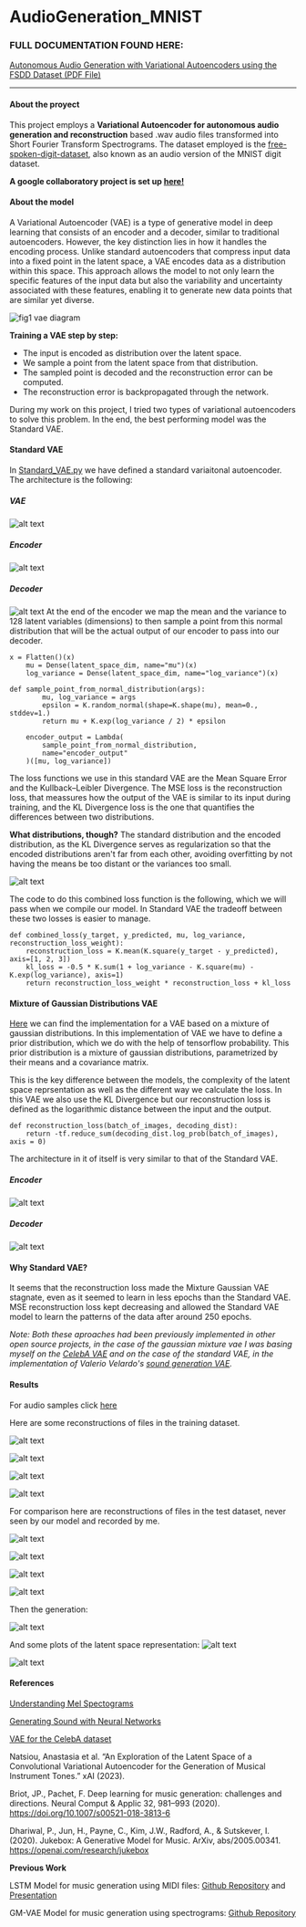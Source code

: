# AudioGeneration_MNIST

### FULL DOCUMENTATION FOUND HERE:
[Autonomous Audio Generation with Variational Autoencoders using the FSDD Dataset (PDF File)](https://github.com/monica-ayala/AudioGeneration_MNIST/blob/main/Autonomous_audio_generation_with_variational_autoencoders_using_the_FSDD_dataset.pdf)

---
#### About the proyect

This project employs a **Variational Autoencoder for autonomous audio generation and reconstruction** based .wav audio files transformed into Short Fourier Transform Spectrograms. The dataset employed is the [free-spoken-digit-dataset](https://github.com/Jakobovski/free-spoken-digit-dataset/tree/master/recordings), also known as an audio version of the MNIST digit dataset.

**A google collaboratory project is set up [here!](https://drive.google.com/drive/folders/1CSRSAaPM1JtvCc9kbM5GsdVGh3QEqPuO?usp=sharing)**


#### About the model

A Variational Autoencoder (VAE) is a type of generative model in deep learning that consists of an encoder and a decoder, similar to traditional autoencoders. However, the key distinction lies in how it handles the encoding process. Unlike standard autoencoders that compress input data into a fixed point in the latent space, a VAE encodes data as a distribution within this space. This approach allows the model to not only learn the specific features of the input data but also the variability and uncertainty associated with these features, enabling it to generate new data points that are similar yet diverse. 

![fig1 vae diagram](images/image.png)

**Training a VAE step by step:**
- The input is encoded as distribution over the latent space.
- We sample a point from the latent space from that distribution.
- The sampled point is decoded and the reconstruction error can be computed.
- The reconstruction error is backpropagated through the network.

During my work on this project, I tried two types of variational autoencoders to solve this problem. In the end, the best performing model was the Standard VAE.


#### Standard VAE

In [Standard_VAE.py](https://github.com/monica-ayala/AudioGeneration_MNIST/blob/main/Standard_VAE.py) we have defined a standard variaitonal autoencoder. The architecture is the following:

##### VAE
![alt text](images/image-2.png)

##### Encoder
![alt text](images/image-0.png)

##### Decoder
![alt text](images/image-1.png)
At the end of the encoder we map the mean and the variance to 128 latent variables (dimensions) to then sample a point from this normal distribution that will be the actual output of our encoder to pass into our decoder.

```
x = Flatten()(x)
    mu = Dense(latent_space_dim, name="mu")(x)
    log_variance = Dense(latent_space_dim, name="log_variance")(x)

def sample_point_from_normal_distribution(args):
        mu, log_variance = args
        epsilon = K.random_normal(shape=K.shape(mu), mean=0., stddev=1.)
        return mu + K.exp(log_variance / 2) * epsilon

    encoder_output = Lambda(
        sample_point_from_normal_distribution,
        name="encoder_output"
    )([mu, log_variance])
```

The loss functions we use in this standard VAE are the Mean Square Error and the Kullback–Leibler Divergence. The MSE loss is the reconstruction loss, that meassures how the output of the VAE is similar to its input during training, and the KL Divergence loss is the one that quantifies the differences between two distributions.

**What distributions, though?** The standard distribution and the encoded distribution, as the KL Divergence serves as regularization so that the encoded distributions aren't far from each other, avoiding overfitting by not having the means be too distant or the variances too small.

![alt text](images/image2.png)

The code to do this combined loss function is the following, which we will pass when we compile our model. In Standard VAE the tradeoff between these two losses is easier to manage. 

```
def combined_loss(y_target, y_predicted, mu, log_variance, reconstruction_loss_weight):
    reconstruction_loss = K.mean(K.square(y_target - y_predicted), axis=[1, 2, 3])
    kl_loss = -0.5 * K.sum(1 + log_variance - K.square(mu) - K.exp(log_variance), axis=1)
    return reconstruction_loss_weight * reconstruction_loss + kl_loss
```

#### Mixture of Gaussian Distributions VAE

[Here](https://github.com/monica-ayala/AudioGeneration_MNIST/blob/main/VAE_MNIST.ipynb) we can find the implementation for a VAE based on a mixture of gaussian distributions. In this implementation of VAE we have to define a prior distribution, which we do with the help of tensorflow probability. This prior distribution is a mixture of gaussian distributions, parametrized by their means and a covariance matrix.

This is the key difference between the models, the complexity of the latent space reprsentation as well as the different way we calculate the loss. In this VAE we also use the KL Divergence but our reconstruction loss is defined as the logarithmic distance between the input and the output.

```
def reconstruction_loss(batch_of_images, decoding_dist):
    return -tf.reduce_sum(decoding_dist.log_prob(batch_of_images), axis = 0)
```

The architecture in it of itself is very similar to that of the Standard VAE.

##### Encoder

![alt text](images/image-14.png)

##### Decoder

![alt text](images/image-15.png)

#### Why Standard VAE?

It seems that the reconstruction loss made the Mixture Gaussian VAE stagnate, even as it seemed to learn in less epochs than the Standard VAE. MSE reconstruction loss kept decreasing and allowed the Standard VAE model to learn the patterns of the data after around 250 epochs. 

*Note: Both these aproaches had been previously implemented in other open source projects, in the case of the gaussian mixture vae I was basing myself on the [CelebA VAE](https://colab.research.google.com/github/goodboychan/goodboychan.github.io/blob/main/_notebooks/2021-09-14-03-Variational-AutoEncoder-Celeb-A.ipynb) and on the case of the standard VAE, in the implementation of Valerio Velardo's [sound generation VAE](https://github.com/musikalkemist/generating-sound-with-neural-networks/blob/main/14%20Sound%20generation%20with%20VAE/code/generate.py).*

#### Results

For audio samples click [here](https://drive.google.com/drive/u/0/folders/10mxXVwOR-JhO2oD3IRK-bmA5AQ7HESiu)

Here are some reconstructions of files in the training dataset. 

![alt text](images/image-7.png)

![alt text](images/image-8.png)

![alt text](images/image-9.png)

![alt text](images/image-10.png)

For comparison here are reconstructions of files in the test dataset, never seen by our model and recorded by me.

![alt text](images/image-3.png)

![alt text](images/image-4.png)

![alt text](images/image-5.png)

![alt text](images/image-6.png)

Then the generation:

![alt text](images/image-11.png)

And some plots of the latent space representation:
![alt text](images/image-12.png)

![alt text](images/image-13.png)

#### References

[Understanding Mel Spectograms](https://medium.com/analytics-vidhya/understanding-the-mel-spectrogram-fca2afa2ce53)

[Generating Sound with Neural Networks](https://drive.google.com/drive/folders/1SIby6IPzSsLkenQCUV8todo2UaWzTu_f?usp=sharing)

[VAE for the CelebA dataset](https://colab.research.google.com/github/goodboychan/goodboychan.github.io/blob/main/_notebooks/2021-09-14-03-Variational-AutoEncoder-Celeb-A.ipynb)

Natsiou, Anastasia et al. “An Exploration of the Latent Space of a Convolutional Variational Autoencoder for the Generation of Musical Instrument Tones.” xAI (2023).

Briot, JP., Pachet, F. Deep learning for music generation: challenges and directions. Neural Comput & Applic 32, 981–993 (2020). https://doi.org/10.1007/s00521-018-3813-6

Dhariwal, P., Jun, H., Payne, C., Kim, J.W., Radford, A., & Sutskever, I. (2020). Jukebox: A Generative Model for Music. ArXiv, abs/2005.00341. https://openai.com/research/jukebox

**Previous Work**

LSTM Model for music generation using MIDI files: [Github Repository](https://github.com/monica-ayala/MusicGenerator) and [Presentation](https://www.canva.com/design/DAF54orkKw4/GHiqPZIscVxblPPqpttnww/view?utm_content=DAF54orkKw4&utm_campaign=designshare&utm_medium=link&utm_source=editor)

GM-VAE Model for music generation using spectrograms: [Github Repository](https://github.com/monica-ayala/AudioGeneration/)
